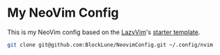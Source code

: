 # My NeoVim Config

This is my NeoVim config based on the [LazyVim](https://github.com/LazyVim/LazyVim)'s [starter template](https://github.com/LazyVim/starter).

```bash
git clone git@github.com:BlockLune/NeovimConfig.git ~/.config/nvim
```
